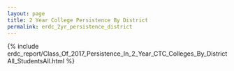 ```yaml
---
layout: page
title: 2 Year College Persistence By District
permalink: erdc_2yr_persistence_district
---
```



{% include erdc_report/Class_Of_2017_Persistence_In_2_Year_CTC_Colleges_By_DistrictAll_StudentsAll.html %}


